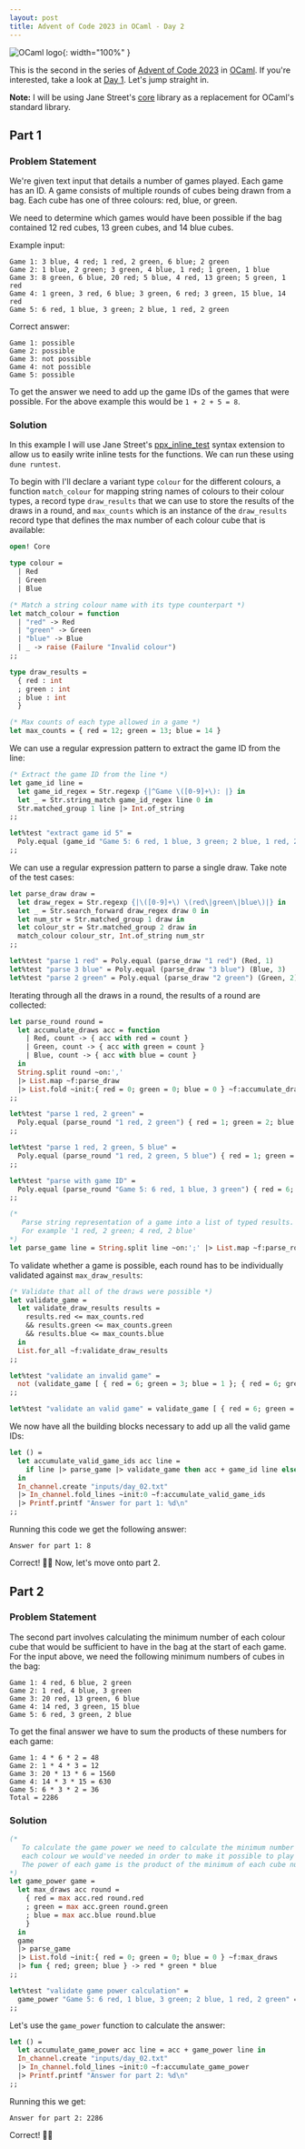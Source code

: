 ```yaml
---
layout: post
title: Advent of Code 2023 in OCaml - Day 2
---
```


![OCaml logo](../img/posts/ocaml.png){: width="100%" }

This is the second in the series of [Advent of Code 2023](https://adventofcode.com/2023) in [OCaml](https://ocaml.org/). If you're interested, take a look at [Day 1](/2024-03-16-advent-of-code-ocaml-2023-day-1). Let's jump straight in.

**Note:** I will be using Jane Street's [core](https://ocaml.org/p/core/latest) library as a replacement for OCaml's standard library.

## Part 1

### Problem Statement

We're given text input that details a number of games played. Each game has an ID. A game consists of multiple rounds of cubes being drawn from a bag. Each cube has one of three colours: red, blue, or green.

We need to determine which games would have been possible if the bag contained 12 red cubes, 13 green cubes, and 14 blue cubes.

Example input:

```
Game 1: 3 blue, 4 red; 1 red, 2 green, 6 blue; 2 green
Game 2: 1 blue, 2 green; 3 green, 4 blue, 1 red; 1 green, 1 blue
Game 3: 8 green, 6 blue, 20 red; 5 blue, 4 red, 13 green; 5 green, 1 red
Game 4: 1 green, 3 red, 6 blue; 3 green, 6 red; 3 green, 15 blue, 14 red
Game 5: 6 red, 1 blue, 3 green; 2 blue, 1 red, 2 green
```

Correct answer:

```
Game 1: possible
Game 2: possible
Game 3: not possible
Game 4: not possible
Game 5: possible
```

To get the answer we need to add up the game IDs of the games that were possible. For the above example this would be `1 + 2 + 5 = 8`.

### Solution

In this example I will use Jane Street's [ppx_inline_test](https://github.com/janestreet/ppx_inline_test) syntax extension to allow us to easily write inline tests for the functions. We can run these using `dune runtest`.

To begin with I'll declare a variant type `colour` for the different colours, a function `match_colour` for mapping string names of colours to their colour types, a record type `draw_results` that we can use to store the results of the draws in a round, and `max_counts` which is an instance of the `draw_results` record type that defines the max number of each colour cube that is available:

```ocaml
open! Core

type colour =
  | Red
  | Green
  | Blue

(* Match a string colour name with its type counterpart *)
let match_colour = function
  | "red" -> Red
  | "green" -> Green
  | "blue" -> Blue
  | _ -> raise (Failure "Invalid colour")
;;

type draw_results =
  { red : int
  ; green : int
  ; blue : int
  }

(* Max counts of each type allowed in a game *)
let max_counts = { red = 12; green = 13; blue = 14 }
```

We can use a regular expression pattern to extract the game ID from the line:

```ocaml
(* Extract the game ID from the line *)
let game_id line =
  let game_id_regex = Str.regexp {|^Game \([0-9]+\): |} in
  let _ = Str.string_match game_id_regex line 0 in
  Str.matched_group 1 line |> Int.of_string
;;

let%test "extract game id 5" =
  Poly.equal (game_id "Game 5: 6 red, 1 blue, 3 green; 2 blue, 1 red, 2 green") 5
;;
```

We can use a regular expression pattern to parse a single draw. Take note of the test cases:

```ocaml
let parse_draw draw =
  let draw_regex = Str.regexp {|\([0-9]+\) \(red\|green\|blue\)|} in
  let _ = Str.search_forward draw_regex draw 0 in
  let num_str = Str.matched_group 1 draw in
  let colour_str = Str.matched_group 2 draw in
  match_colour colour_str, Int.of_string num_str
;;

let%test "parse 1 red" = Poly.equal (parse_draw "1 red") (Red, 1)
let%test "parse 3 blue" = Poly.equal (parse_draw "3 blue") (Blue, 3)
let%test "parse 2 green" = Poly.equal (parse_draw "2 green") (Green, 2)
```

Iterating through all the draws in a round, the results of a round are collected:

```ocaml
let parse_round round =
  let accumulate_draws acc = function
    | Red, count -> { acc with red = count }
    | Green, count -> { acc with green = count }
    | Blue, count -> { acc with blue = count }
  in
  String.split round ~on:','
  |> List.map ~f:parse_draw
  |> List.fold ~init:{ red = 0; green = 0; blue = 0 } ~f:accumulate_draws
;;

let%test "parse 1 red, 2 green" =
  Poly.equal (parse_round "1 red, 2 green") { red = 1; green = 2; blue = 0 }
;;

let%test "parse 1 red, 2 green, 5 blue" =
  Poly.equal (parse_round "1 red, 2 green, 5 blue") { red = 1; green = 2; blue = 5 }
;;

let%test "parse with game ID" =
  Poly.equal (parse_round "Game 5: 6 red, 1 blue, 3 green") { red = 6; green = 3; blue = 1 }
;;

(*
   Parse string representation of a game into a list of typed results.
   For example '1 red, 2 green; 4 red, 2 blue'
*)
let parse_game line = String.split line ~on:';' |> List.map ~f:parse_round
```

To validate whether a game is possible, each round has to be individually validated against `max_draw_results`:

```ocaml
(* Validate that all of the draws were possible *)
let validate_game =
  let validate_draw_results results =
    results.red <= max_counts.red
    && results.green <= max_counts.green
    && results.blue <= max_counts.blue
  in
  List.for_all ~f:validate_draw_results
;;

let%test "validate an invalid game" =
  not (validate_game [ { red = 6; green = 3; blue = 1 }; { red = 6; green = 3; blue = 15 } ])
;;

let%test "validate an valid game" = validate_game [ { red = 6; green = 3; blue = 1 } ]
```

We now have all the building blocks necessary to add up all the valid game IDs:

```ocaml
let () =
  let accumulate_valid_game_ids acc line =
    if line |> parse_game |> validate_game then acc + game_id line else acc
  in
  In_channel.create "inputs/day_02.txt"
  |> In_channel.fold_lines ~init:0 ~f:accumulate_valid_game_ids
  |> Printf.printf "Answer for part 1: %d\n"
;;
```

Running this code we get the following answer:

```
Answer for part 1: 8
```

Correct! 🎉🐪 Now, let's move onto part 2.

## Part 2

### Problem Statement

The second part involves calculating the minimum number of each colour cube that would be sufficient to have in the bag at the start of each game. For the input above, we need the following minimum numbers of cubes in the bag:

```
Game 1: 4 red, 6 blue, 2 green
Game 2: 1 red, 4 blue, 3 green
Game 3: 20 red, 13 green, 6 blue
Game 4: 14 red, 3 green, 15 blue
Game 5: 6 red, 3 green, 2 blue
```

To get the final answer we have to sum the products of these numbers for each game:

```
Game 1: 4 * 6 * 2 = 48
Game 2: 1 * 4 * 3 = 12
Game 3: 20 * 13 * 6 = 1560
Game 4: 14 * 3 * 15 = 630
Game 5: 6 * 3 * 2 = 36
Total = 2286
```

### Solution

```ocaml
(*
   To calculate the game power we need to calculate the minimum number of cubes of
   each colour we would've needed in order to make it possible to play each game.
   The power of each game is the product of the minimum of each cube number.
*)
let game_power game =
  let max_draws acc round =
    { red = max acc.red round.red
    ; green = max acc.green round.green
    ; blue = max acc.blue round.blue
    }
  in
  game
  |> parse_game
  |> List.fold ~init:{ red = 0; green = 0; blue = 0 } ~f:max_draws
  |> fun { red; green; blue } -> red * green * blue
;;

let%test "validate game power calculation" =
  game_power "Game 5: 6 red, 1 blue, 3 green; 2 blue, 1 red, 2 green" = 36
;;
```

Let's use the `game_power` function to calculate the answer:

```ocaml
let () =
  let accumulate_game_power acc line = acc + game_power line in
  In_channel.create "inputs/day_02.txt"
  |> In_channel.fold_lines ~init:0 ~f:accumulate_game_power
  |> Printf.printf "Answer for part 2: %d\n"
;;
```

Running this we get:

```
Answer for part 2: 2286
```

Correct! 🎉🐪